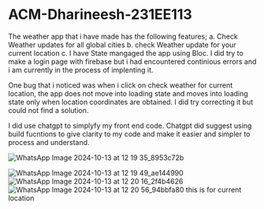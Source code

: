 # ACM-Dharineesh-231EE113
The weather app that i have made has the following features;
   a. Check Weather updates for all global cities
   b. check Weather update for your current location
   c. I have State mangaged the app using Bloc.
I did try to make a login page with firebase but i had encountered continious errors and i am currently in the process of implenting it.

One bug that i noticed was when i click on check weather for current location, the app does not move into loading state and moves into loading state only when location coordinates are obtained. I did try correcting it but could not find a solution.


I did use chatgpt to simplyfy my front end code. Chatgpt did suggest using build fucntions to give clarity to my code and make it easier and simpler to process and understand.

![WhatsApp Image 2024-10-13 at 12 19 35_8953c72b](https://github.com/user-attachments/assets/3f503746-c7e8-423f-9f80-add669d1d5a2)

![WhatsApp Image 2024-10-13 at 12 19 49_ae144990](https://github.com/user-attachments/assets/098f180c-af2f-4146-aa03-20e411f3e756)
![WhatsApp Image 2024-10-13 at 12 20 16_2f4b4626](https://github.com/user-attachments/assets/b25642d7-a221-4fd1-8538-a79579cab390)
![WhatsApp Image 2024-10-13 at 12 20 56_94bbfa80](https://github.com/user-attachments/assets/ee269c6e-10d2-479f-bc06-5bdca2cf88a3) this is for current location













